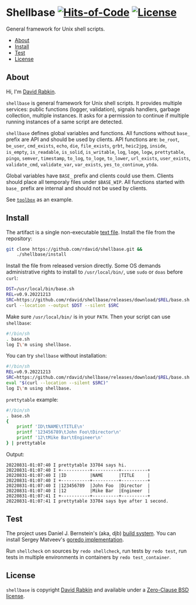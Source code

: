 # Shellbase [![Hits-of-Code](https://hitsofcode.com/github/rdavid/shellbase?branch=master)](https://hitsofcode.com/view/github/rdavid/shellbase?branch=master) [![License](https://img.shields.io/badge/license-0BSD-green)](https://github.com/rdavid/shellbase/blob/master/LICENSE)
General framework for Unix shell scripts.

* [About](#about)
* [Install](#install)
* [Test](#test)
* [License](#license)

## About
Hi, I'm [David Rabkin](http://cv.rabkin.co.il).

`shellbase` is general framework for Unix shell scripts. It provides multiple
services: public functions (logger, validation), signals handlers, garbage
collection, multiple instances. It asks for a permission to continue if
multiple running instances of a same script are detected.

`shellbase` defines global variables and functions. All functions without
`base_` prefix are API and should be used by clients. API functions are:
`be_root`, `be_user`, `cmd_exists`, `echo`, `die`, `file_exists`, `grbt`,
`heic2jpg`, `inside`, `is_empty`, `is_readable`, `is_solid`, `is_writable`,
`log`, `loge`, `logw`, `prettytable`, `pingo`, `semver`, `timestamp`, `to_log`,
`to_loge`, `to_lower`, `url_exists`, `user_exists`, `validate_cmd`,
`validate_var`, `var_exists`, `yes_to_continue`, `ytda`.

Global variables have `BASE_` prefix and clients could use them. Clients should
place all temporaly files under `$BASE_WIP`. All functions started with `base_`
prefix are internal and should not be used by clients.

See [`toolbox`](https://github.com/rdavid/toolbox) as an example.

## Install
The artifact is a single non-executable [text
file](https://github.com/rdavid/shellbase/blob/master/lib/base.sh). Install the
file from the repository:
```sh
git clone https://github.com/rdavid/shellbase.git &&
	./shellbase/install
```
Install the file from released version directly. Some OS demands
administrative rights to install to `/usr/local/bin/`, use `sudo` or `doas`
before `curl`:
```sh
DST=/usr/local/bin/base.sh
REL=v0.9.20221213
SRC=https://github.com/rdavid/shellbase/releases/download/$REL/base.sh
curl --location --output $DST --silent $SRC
```
Make sure `/usr/local/bin/` is in your `PATH`. Then your script can use
`shellbase`:
```sh
#!/bin/sh
. base.sh
log I\'m using shellbase.
```
You can try `shellbase` without installation:
```sh
#!/bin/sh
REL=v0.9.20221213
SRC=https://github.com/rdavid/shellbase/releases/download/$REL/base.sh
eval "$(curl --location --silent $SRC)"
log I\'m using shellbase.
```
`prettytable` example:
```sh
#!/bin/sh
. base.sh
{
	printf 'ID\tNAME\tTITLE\n'
	printf '123456789\tJohn Foo\tDirector\n'
	printf '12\tMike Bar\tEngineer\n'
} | prettytable
```
Output:
```
20220831-01:07:40 I prettytable 33704 says hi.
20220831-01:07:40 I +-----------+----------+----------+
20220831-01:07:40 I |ID         |NAME      |TITLE     |
20220831-01:07:40 I +-----------+----------+----------+
20220831-01:07:40 I |123456789  |John Foo  |Director  |
20220831-01:07:40 I |12         |Mike Bar  |Engineer  |
20220831-01:07:41 I +-----------+----------+----------+
20220831-01:07:41 I prettytable 33704 says bye after 1 second.
```
## Test
The project uses Daniel J. Bernstein's (aka, djb)
[build system](http://cr.yp.to/redo.html). You can install Sergey Matveev's
[goredo implementation](http://www.goredo.cypherpunks.ru/Install.html).

Run `shellcheck` on sources by `redo shellcheck`, run tests by `redo test`, run
tests in multiple environments in containers by `redo test_container`.

## License
`shellbase` is copyright [David Rabkin](http://cv.rabkin.co.il) and available
under a
[Zero-Clause BSD license](https://github.com/rdavid/shellbase/blob/master/LICENSE).
